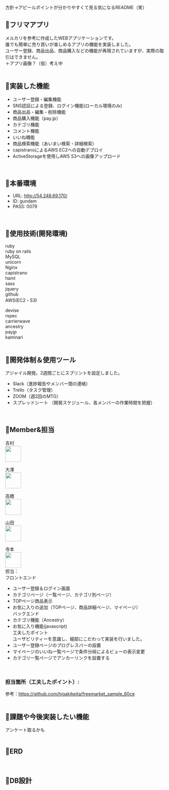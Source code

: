 方針→アピールポイントが分かりやすくて見る気になるREADME（笑）

## :orange_book:フリマアプリ
メルカリを参考に作成したWEBアプリケーションです。<br>
誰でも簡単に売り買いが楽しめるアプリの機能を実装しました。<br>
ユーザー登録、商品出品、商品購入などの機能が再現されていますが、実際の取引はできません。<br>
＋アプリ画像？（仮）考え中<br>
<br>

## :orange_book:実装した機能
- ユーザー登録・編集機能<br>
- SNS認証による登録、ログイン機能(ローカル環境のみ)<br>
- 商品出品・編集・削除機能<br>
- 商品購入機能（pay.jp）<br>
- カテゴリ機能<br>
- コメント機能<br>
- いいね機能<br>
- 商品検索機能（あいまい検索・詳細検索）<br>
- capistranoによるAWS EC2への自動デプロイ<br>
- ActiveStorageを使用しAWS S3への画像アップロード<br>
<br>

## :orange_book:本番環境
- URL:    http://54.248.69.170/<br>
- ID:     gundam<br>
- PASS:   0079<br>
<br>

## :orange_book:使用技術(開発環境)
ruby<br>
ruby on rails<br>
MySQL<br>
unicorn<br>
Nginx<br>
capistrano<br>
haml<br>
sass<br>
jquery<br>
github<br>
AWS(EC2・S3)<br>

devise<br>
rspec<br>
carrierwave<br>
ancestry<br>
payjp<br>
kaminari<br>
<br>

## :orange_book:開発体制＆使用ツール<br>
アジャイル開発。2週間ごとにスプリントを設定しました。
- Slack（進捗報告やメンバー間の連絡）<br>
- Trello（タスク管理）<br>
- ZOOM（週2回のMTG）<br>
- スプレッドシート （開発スケジュール、各メンバーの作業時間を把握）<br>
<br>

## :orange_book:Member&担当
吉村<br>
<a href="https://github.com/Satomaru178"><img src="https://avatars2.githubusercontent.com/u/63147677?s=400&u=892b244eb8922295babc96f11011f06b9c4eccb7&v=4" width="50px"></a><br>

大澤<br>
<a href="https://github.com/osawa4017"><img src="https://avatars0.githubusercontent.com/u/64793100?s=400&v=4" width="50px"></a><br>

高橋<br>
<a href="https://github.com/Yuta1634"><img src="https://avatars0.githubusercontent.com/u/63214741?s=400&v=4" width="50px"></a><br>

山田<br>
<a href="https://github.com/Fyamada1229"><img src="https://avatars3.githubusercontent.com/u/54790413?s=400&u=ff241ff28650e2f56fb3c27ec21ddd959ae323c2&v=4" width="50px"></a><br>

寺本<br>
<a href="https://github.com/kobegoro0930"><img src="https://avatars3.githubusercontent.com/u/62911575?s=460&v=4" width="50px"></a><br>
担当：<br>
フロントエンド<br>
- ユーザー登録＆ログイン画面<br>
- カテゴリページ（一覧ページ、カテゴリ別ページ）<br>
- TOPページ商品表示<br>
- お気に入りの追加（TOPページ、商品詳細ページ、マイページ）<br>
バックエンド<br>
- カテゴリ機能（Ancestry）<br>
- お気に入り機能(javascript)<br>
工夫したポイント<br>
ユーザビリティーを意識し、細部にこだわって実装を行いました。<br>
- ユーザー登録ページのプログレスバーの設置<br>
- マイページのいいね一覧ページで条件分岐によるビューの表示変更<br>
- カテゴリ一覧ページでアンカーリンクを設置する<br>
<br>

### 担当箇所（工夫したポイント）:
参考：https://github.com/higakikeita/freemarket_sample_60ce<br>
<br>

## :orange_book:課題や今後実装したい機能
アンケート取るかも<br>
<br>

## :orange_book:ERD
<br>

## :orange_book:DB設計

